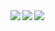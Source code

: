 <a href="https://github.com/anuraghazra/github-readme-stats">
  <img align="left" src="https://github-readme-stats.vercel.app/api?username=gatlinnewhouse&theme=github_dark" />
  <img align="left" src="https://github-readme-stats.vercel.app/api/wakatime?username=gatlinnewhouse&theme=github_dark" />
  <img align="center" src="https://github-readme-stats.vercel.app/api/top-langs/?username=gatlinnewhouse&langs_count=8&theme=github_dark" />
</a>
